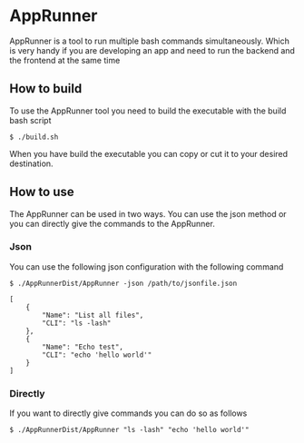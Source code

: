 # AppRunner
AppRunner is a tool to run multiple bash commands simultaneously. Which is very handy if you are developing an app and need to run the backend and the frontend at the same time

## How to build
To use the AppRunner tool you need to build the executable with the build bash script

```
$ ./build.sh
```

When you have build the executable you can copy or cut it to your desired destination.

## How to use
The AppRunner can be used in two ways. You can use the json method or you can directly give the commands to the AppRunner.

### Json
You can use the following json configuration with the following command

```
$ ./AppRunnerDist/AppRunner -json /path/to/jsonfile.json
```

```
[
    {
        "Name": "List all files",
        "CLI": "ls -lash"
    },
    {
        "Name": "Echo test",
        "CLI": "echo 'hello world'"
    }
]
```

### Directly
If you want to directly give commands you can do so as follows

```
$ ./AppRunnerDist/AppRunner "ls -lash" "echo 'hello world'"
```